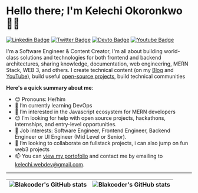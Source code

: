 # Hello there; I'm Kelechi Okoronkwo 👋🏾

[![Linkedin Badge](https://img.shields.io/badge/-kelechiokoronkwo-blue?style=for-the-badge&logo=Linkedin&logoColor=white&link=https://www.linkedin.com/in/kelechiokoronkwo)](https://www.linkedin.com/in/kelechiokoronkwo) [![Twitter Badge](https://img.shields.io/badge/-@anslemkelechi-1ca0f1?style=for-the-badge&logo=twitter&logoColor=white&link=https://twitter.com/anslemkelechi)](https://twitter.com/anslemkelechi)
[![Devto Badge](https://img.shields.io/badge/dev.to-0a0a0a?style=for-the-badge&logo=devdotto&logoColor=white)](https://dev.to/blakcoder)
[![Youtube Badge](https://img.shields.io/badge/YouTube-FF0000?style=for-the-badge&logo=youtube&logoColor=white)](https://www.youtube.com/channel/UCkCygRifJMUpr8SrDLvc0Bg)



I'm a Software Engineer & Content Creator, I'm all about building world-class solutions and technologies for both frontend and backend architectures, sharing knowledge, documentation, web engineering, MERN Stack, WEB 3, and others. I create technical content (on my [Blog](https://dev.to/blakcoder) and [YouTube](https://www.youtube.com/channel/UCkCygRifJMUpr8SrDLvc0Bg)), build useful [open-source projects](https://github.com/anslemkelechi), build technical communities

**Here's a quick summary about me**:

- 😊 Pronouns: He/him
- 🌱 I’m currently learning DevOps
- 👀 I’m interested in the Javascript ecosystem for MERN developers
- 😊 I’m looking for help with open source projects, hackathons, internships, and entry-level opportunities.
- 💼 Job interests: Software Engineer, Frontend Engineer, Backend Engineer or UI Engineer (Mid Level or Senior).
- 💞️ I’m looking to collaborate on fullstack projects, i can also jump on fun web3 projects
- 📫 You can [view my portofolio](https://blak.netlify.app) and contact me by emailing to kelechi.webdev@gmail.com.

---

| <img align="center" src="https://github-readme-stats.vercel.app/api?username=anslemkelechi&show_icons=true&include_all_commits=true&hide_border=true" alt="Blakcoder's GitHub stats" /> | <img align="center" src="https://github-readme-stats.vercel.app/api/top-langs/?username=anslemkelechi&langs_count=8&layout=compact&hide_border=true" alt="Blakcoder's GitHub stats" /> |
| ------------- | ------------- |


<!---
anslemkelechi/anslemkelechi is a ✨ special ✨ repository because its `README.md` (this file) appears on your GitHub profile.
You can click the Preview link to take a look at your changes.
--->
